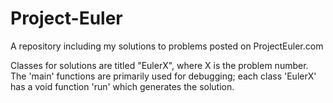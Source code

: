 # Project-Euler
A repository including my solutions to problems posted on ProjectEuler.com

Classes for solutions are titled "EulerX", where X is the problem number.
The 'main' functions are primarily used for debugging; each class 'EulerX' has a void function 'run' which generates the solution.
